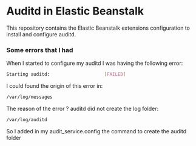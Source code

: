 # Auditd in Elastic Beanstalk 

This repository contains the Elastic Beanstalk extensions configuration to install and configure auditd.

### Some errors that I had 

When I started to configure my auditd I was having the following error:

```sh
Starting auditd:                    [FAILED]
```

I could found the origin of this error in:

```sh
/var/log/messages
```

The reason of the error ? auditd did not create the log folder:

```sh
/var/log/auditd
```

So I added in my audit_service.config the command to create the auditd folder